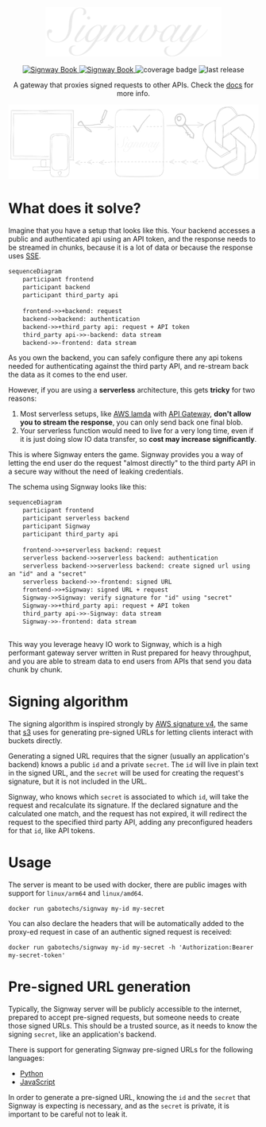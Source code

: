 <p align="center">
    <img height="100" src="docs/src/assets/signway-white.png" alt="Signway logo"/>
</p>

<p align="center">
    <a href="https://www.signway.io">
        <img src="https://img.shields.io/static/v1?label=website&message=link&color=purple" alt="Signway Book"/>
    </a>
    <a href="https://gabotechs.github.io/signway">
        <img src="https://img.shields.io/badge/book-WIP-4d76ae.svg" alt="Signway Book"/>
    </a>
    <img src="https://coveralls.io/repos/github/gabotechs/signway/badge.svg?branch=main" alt="coverage badge"/>
    <img src="https://img.shields.io/github/v/release/gabotechs/signway?color=%e535abff)" alt="last release"/>
</p>

<p align="center">
    A gateway that proxies signed requests to other APIs. Check the <a href="https://gabotechs.github.io/signway/">docs</a> for more info.
</p>

<p align="center">
    <img height="150px" src="docs/src/assets/simple-scheme.png" alt="Signway scheme"/>
</p>

# What does it solve?

Imagine that you have a setup that looks like this. Your backend accesses
a public and authenticated api using an API token, and the response needs 
to be streamed in chunks, because it is a lot of data or because the response
uses [SSE](https://www.w3schools.com/html/html5_serversentevents.asp).

```mermaid
sequenceDiagram
    participant frontend
    participant backend
    participant third_party api
    
    frontend->>+backend: request
    backend->>backend: authentication
    backend->>+third_party api: request + API token
    third_party api->>-backend: data stream
    backend->>-frontend: data stream
```

As you own the backend, you can safely configure there any api tokens needed for
authenticating against the third party API, and re-stream back the data
as it comes to the end user.

However, if you are using a **serverless** architecture, this gets **tricky** for two
reasons:
1. Most serverless setups, like [AWS lamda](https://aws.amazon.com/lambda/) with [API Gateway](https://aws.amazon.com/api-gateway/),
**don't allow you to stream the response**, you can only send back one final blob.
2. Your serverless function would need to live for a very long time, even if it is just
doing slow IO data transfer, so **cost may increase significantly**.

This is where Signway enters the game. Signway provides you a way of letting the
end user do the request "almost directly" to the third party API in a secure way
without the need of leaking credentials.

The schema using Signway looks like this:

```mermaid
sequenceDiagram
    participant frontend
    participant serverless backend
    participant Signway
    participant third_party api

    frontend->>+serverless backend: request
    serverless backend->>serverless backend: authentication
    serverless backend->>serverless backend: create signed url using an "id" and a "secret"
    serverless backend->>-frontend: signed URL
    frontend->>+Signway: signed URL + request
    Signway->>Signway: verify signature for "id" using "secret"
    Signway->>+third_party api: request + API token
    third_party api->>-Signway: data stream
    Signway->>-frontend: data stream
    
```

This way you leverage heavy IO work to Signway, which is a high performant gateway server
written in Rust prepared for heavy throughput, and you are able to stream data to end users
from APIs that send you data chunk by chunk.

# Signing algorithm

The signing algorithm is inspired strongly by [AWS signature v4](https://docs.aws.amazon.com/AmazonS3/latest/API/sig-v4-authenticating-requests.html),
the same that [s3](https://docs.aws.amazon.com/AmazonS3/latest/userguide/ShareObjectPreSignedURL.html)
uses for generating pre-signed URLs for letting clients interact with buckets directly.

Generating a signed URL requires that the signer (usually an application's backend) knows a public `id` and a private `secret`. 
The `id` will live in plain text in the signed URL, and the `secret` will be used for creating the request's
signature, but it is not included in the URL.

Signway, who knows which `secret` is associated to which `id`, will take the request and
recalculate its signature. If the declared signature and the calculated one match, and the request has not expired,
it will redirect the request to the specified third party API, adding any preconfigured headers for that `id`, like API tokens.


# Usage

The server is meant to be used with docker, there are public images with support for
`linux/arm64` and `linux/amd64`.

```shell
docker run gabotechs/signway my-id my-secret
```

You can also declare the headers that will be automatically added to the proxy-ed request in case
of an authentic signed request is received:

```shell
docker run gabotechs/signway my-id my-secret -h 'Authorization:Bearer my-secret-token'
```

# Pre-signed URL generation

Typically, the Signway server will be publicly accessible to the internet, prepared
to accept pre-signed requests, but someone needs to create those signed URLs. This
should be a trusted source, as it needs to know the signing `secret`, like an application's backend.

There is support for generating Signway pre-signed URLs for the following languages:
- [Python](https://github.com/gabotechs/signway-python-sdk)
- [JavaScript](https://github.com/gabotechs/signway-js-sdk)

In order to generate a pre-signed URL, knowing the `id` and the `secret` that
Signway is expecting is necessary, and as the `secret` is private, it is important
to be careful not to leak it.
